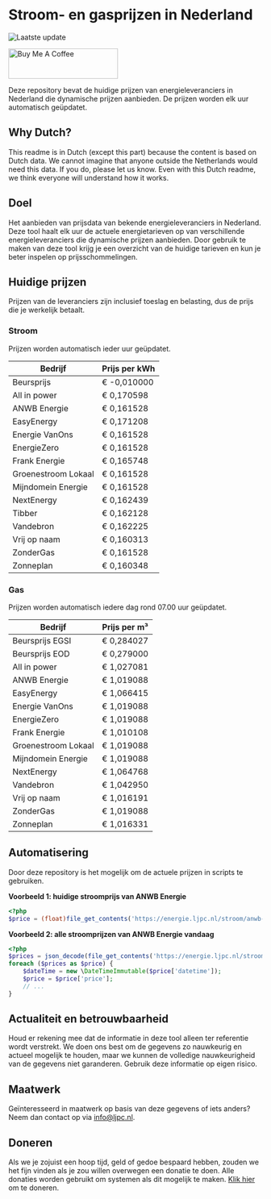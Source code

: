 # Stroom- en gasprijzen in Nederland

![Laatste update](https://img.shields.io/badge/laatste%20update-2023--07--12%2014%3A00%20CET-brightgreen)

<a href="https://www.buymeacoffee.com/Lars-" target="_blank"><img src="https://cdn.buymeacoffee.com/buttons/v2/default-orange.png" alt="Buy Me A Coffee" height="60" style="height: 60px !important;width: 217px !important;" ></a>

Deze repository bevat de huidige prijzen van energieleveranciers in Nederland die dynamische prijzen aanbieden. De prijzen worden elk uur automatisch geüpdatet.

## Why Dutch?

This readme is in Dutch (except this part) because the content is based on Dutch data. We cannot imagine that anyone outside the Netherlands would need this data. If you do, please let us know. Even with this Dutch readme, we think
everyone will understand how it works.

## Doel

Het aanbieden van prijsdata van bekende energieleveranciers in Nederland. Deze tool haalt elk uur de actuele energietarieven op van verschillende energieleveranciers die dynamische prijzen aanbieden. Door gebruik te maken van deze tool
krijg je een overzicht van de huidige tarieven en kun je beter inspelen op prijsschommelingen.

## Huidige prijzen

Prijzen van de leveranciers zijn inclusief toeslag en belasting, dus de prijs die je werkelijk betaalt.

### Stroom

Prijzen worden automatisch ieder uur geüpdatet.

 Bedrijf | Prijs per kWh 
---------|---------------
Beursprijs | € -0,010000
All in power | € 0,170598
ANWB Energie | € 0,161528
EasyEnergy | € 0,171208
Energie VanOns | € 0,161528
EnergieZero | € 0,161528
Frank Energie | € 0,165748
Groenestroom Lokaal | € 0,161528
Mijndomein Energie | € 0,161528
NextEnergy | € 0,162439
Tibber | € 0,162128
Vandebron | € 0,162225
Vrij op naam | € 0,160313
ZonderGas | € 0,161528
Zonneplan | € 0,160348


### Gas

Prijzen worden automatisch iedere dag rond 07.00 uur geüpdatet.

 Bedrijf | Prijs per m³ 
---------|--------------
Beursprijs EGSI | € 0,284027
Beursprijs EOD | € 0,279000
All in power | € 1,027081
ANWB Energie | € 1,019088
EasyEnergy | € 1,066415
Energie VanOns | € 1,019088
EnergieZero | € 1,019088
Frank Energie | € 1,010108
Groenestroom Lokaal | € 1,019088
Mijndomein Energie | € 1,019088
NextEnergy | € 1,064768
Vandebron | € 1,042950
Vrij op naam | € 1,016191
ZonderGas | € 1,019088
Zonneplan | € 1,016331


## Automatisering

Door deze repository is het mogelijk om de actuele prijzen in scripts te gebruiken.

**Voorbeeld 1: huidige stroomprijs van ANWB Energie**

```php
<?php
$price = (float)file_get_contents('https://energie.ljpc.nl/stroom/anwb-energie-nu.txt');

```

**Voorbeeld 2: alle stroomprijzen van ANWB Energie vandaag**

```php
<?php
$prices = json_decode(file_get_contents('https://energie.ljpc.nl/stroom/all-in-power-vandaag.json'),true);
foreach ($prices as $price) {
    $dateTime = new \DateTimeImmutable($price['datetime']);
    $price = $price['price'];
    // ...
}
```

## Actualiteit en betrouwbaarheid

Houd er rekening mee dat de informatie in deze tool alleen ter referentie wordt verstrekt. We doen ons best om de gegevens zo nauwkeurig en actueel mogelijk te houden, maar we kunnen de volledige nauwkeurigheid van de gegevens niet
garanderen. Gebruik deze informatie op eigen risico.

## Maatwerk

Geïnteresseerd in maatwerk op basis van deze gegevens of iets anders? Neem dan contact op
via [info@ljpc.nl](mailto:info@ljpc.nl?subject=Energie%20prijzen).

## Doneren

Als we je zojuist een hoop tijd, geld of gedoe bespaard hebben, zouden we het fijn vinden als je zou willen overwegen een
donatie te doen. Alle donaties worden gebruikt om systemen als dit mogelijk te
maken. [Klik hier](https://www.buymeacoffee.com/Lars-) om te doneren.

